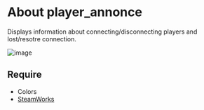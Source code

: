 # About player_annonce
Displays information about connecting/disconnecting players and lost/resotre connection.

![image](https://github.com/TouchMe-Inc/l4d2_player_annonce/assets/89782512/df8c462a-bd91-404c-b529-c2a05a56c72e)

## Require
* Colors
* [SteamWorks](https://github.com/hexa-core-eu/SteamWorks)
